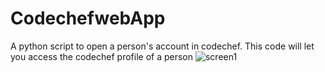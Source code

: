 # CodechefwebApp
A python script to open a person's account in codechef.
This code will let you access the codechef profile of a person
![screen1](https://cloud.githubusercontent.com/assets/18600300/17454993/ebaa8038-5bc7-11e6-8251-1b79587cbc81.png)

